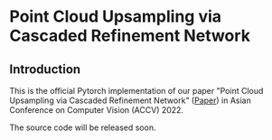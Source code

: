 # Point Cloud Upsampling via Cascaded Refinement Network

## Introduction

This is the official Pytorch implementation of our paper "Point Cloud Upsampling via Cascaded Refinement Network" ([Paper](https://arxiv.org/abs/2210.03942)) in Asian Conference on Computer Vision (ACCV) 2022. 

The source code will be released soon.

